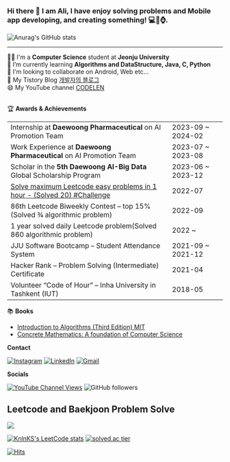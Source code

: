 <!-- ![header](https://capsule-render.vercel.app/api?type=waving&color=auto&height=200&section=header&text=Alisherka7%20&fontSize=90) -->
### Hi there 👋 I am Ali, I have enjoy solving problems and Mobile app developing, and creating something! 💻📱⌚️.<br>
![Anurag's GitHub stats](https://github-readme-stats.vercel.app/api?username=Alisherka7&show_icons=true&theme=dracula)<br>
<hr>
👨‍🎓 I'm a <b>Computer Science</b> student at <b>Jeonju University</b><br>
📖 I’m currently learning <b>Algorithms and DataStructure, Java, C, Python</b><br>
👯 I'm looking to collaborate on Android, Web etc...<br>
💬 My Tistory Blog <a href="https://alisher.tistory.com/">개발자의 블로그</a><br>
😄 My YouTube channel <a href="https://www.youtube.com/channel/UCSSxz9RATKJD9Qa8_IgpqAA">CODELEN</a><br><br>

:trophy: **Awards & Achievements**
<table>
<tr>
    <td>Internship at <b>Daewoong Pharmaceutical</b> on AI Promotion Team</td>
    <td>2023-09 ~ 2024-02</td>
</tr>
<tr>
    <td>Work Experience at <b>Daewoong Pharmaceutical</b> on AI Promotion Team</td>
    <td>2023-07 ~ 2023-08</td>
</tr>
<tr>
    <td>Scholar in the <b>5th Daewoong AI-Big Data</b> Global Scholarship Program</td>
    <td>2023-06 ~ 2023-12</td>
</tr>
  <tr>
    <td><a href="https://youtu.be/H0M4NSHu_sQ">Solve maximum Leetcode easy problems in 1 hour - (Solved 20) #Challenge</a></td>
    <td>2022-07</td>
</tr>
<tr>
    <td>86th Leetcode Biweekly Contest – top 15% (Solved 3⁄4 algorithmic problem) </td>
    <td>2022-09</td>
</tr>
  <tr>
    <td>1 year solved daily Leetcode problem(Solved 860 algorithmic problem) </td>
    <td>2022 ~ </td>
</tr>
<tr>
    <td>JJU Software Bootcamp – Student Attendance System  </td>
    <td>2021-09 ~ 2021-12</td>
</tr>
   <tr>
    <td>Hacker Rank – Problem Solving (Intermediate) Certificate</td>
    <td>2021-04</td>
</tr>
<tr>
    <td>Volunteer “Code of Hour” – Inha University in Tashkent (IUT)</td>
    <td>2018-05</td>
</tr>
</table>

<!--
* Scholar in the **5th Daewoong AI-Big Data** Global Scholarship Program - 2023-06 ~ 2023-12
* 86th Leetcode Biweekly Contest – top 15%                               - 2022/09
* 1 year solved (Daily) Leetcode problem - (Solved 860) <br>
* <a href="https://youtu.be/H0M4NSHu_sQ">Solve maximum Leetcode easy problems in 1 hour - (Solved 20) </a>
* Typing test - 1 hour (92 wpm) <br> -->


:books: **Books**
* <a href="https://github.com/Alisherka7/introduction_to_algorithms">Introduction to Algorithms (Third Edition) MIT</a>
* <a href="https://github.com/Alisherka7/concrete_mathematics_a_foundation_of_cs">Concrete Mathematics: A foundation of Computer Science</a>

**Contact**

[![Instagram](https://img.shields.io/badge/Instagram-E4405F?style=for-the-badge&logo=instagram&logoColor=white)](https://www.instagram.com/sorry_but_im_monster/) 
[![LinkedIn](https://img.shields.io/badge/LinkedIn-0077B5?style=for-the-badge&logo=linkedin&logoColor=white)](https://www.linkedin.com/in/alisherka7/) 
[![Gmail](https://img.shields.io/badge/Gmail-D14836?style=for-the-badge&logo=gmail&logoColor=white&link=mailto:alisherka0151@gmail.com)](mailto:alisherka0151@gmail.com) 


**Socials**


[![YouTube Channel Views](https://img.shields.io/youtube/channel/views/UCSSxz9RATKJD9Qa8_IgpqAA)](https://www.youtube.com/channel/UCSSxz9RATKJD9Qa8_IgpqAA)
![GitHub followers](https://img.shields.io/github/followers/Alisherka7?logo=github)

## Leetcode and Baekjoon Problem Solve
![](https://badges.peiyuan.ch/leetcode/sorry_but_im_monster/ranking)

[![KnlnKS's LeetCode stats](https://leetcode-stats-six.vercel.app/api?username=sorry_but_im_monster&theme=dark)](https://leetcode.com/sorry_but_im_monster/)
[![solved.ac tier](http://mazassumnida.wtf/api/v2/generate_badge?boj=ali0151)](https://solved.ac/ali0151)

[![Hits](https://hits.seeyoufarm.com/api/count/incr/badge.svg?url=https%3A%2F%2Fgithub.com%2FAlisherka7%2FAlisherka7%2F&count_bg=%236DCFD0&title_bg=%23555555&icon=&icon_color=%23E7E7E7&title=hits&edge_flat=false)](https://hits.seeyoufarm.com)

<!--
**Alisherka7/Alisherka7** is a ✨ _special_ ✨ repository because its `README.md` (this file) appears on your GitHub profile.

Here are some ideas to get you started:

- 🔭 I’m currently working on ...
- 🌱 I’m currently learning ...📖
- 👯 I’m looking to collaborate on ...
- 🤔 I’m looking for help with ...
- 💬 Ask me about ...
- 📫 How to reach me: ...
- 😄 Pronouns: ...
- ⚡ Fun fact: ...
-->
